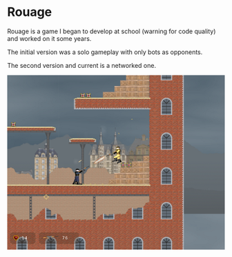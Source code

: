 # Rouage
Rouage is a game I began to develop at school (warning for code quality) and worked on it some years. 

The initial version was a solo gameplay with only bots as opponents.

The second version and current is a networked one.

![alt text](snapshot.png "snapshot")
